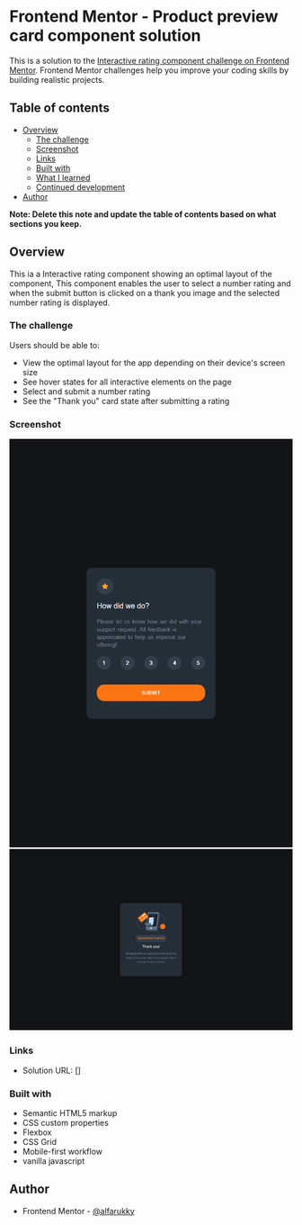 # Frontend Mentor - Product preview card component solution

This is a solution to the [Interactive rating component challenge on Frontend Mentor](https://www.frontendmentor.io/challenges/interactive-rating-component-koxpeBUmI). Frontend Mentor challenges help you improve your coding skills by building realistic projects.

## Table of contents

- [Overview](#overview)
  - [The challenge](#the-challenge)
  - [Screenshot](#screenshot)
  - [Links](#links)
  - [Built with](#built-with)
  - [What I learned](#what-i-learned)
  - [Continued development](#continued-development)
- [Author](#author)

**Note: Delete this note and update the table of contents based on what sections you keep.**

## Overview

This ia a Interactive rating component showing an optimal layout of the component, This component enables the user to select a number rating and when the submit button is clicked on a thank you image and the selected number rating is displayed.

### The challenge

Users should be able to:

- View the optimal layout for the app depending on their device's screen size
- See hover states for all interactive elements on the page
- Select and submit a number rating
- See the "Thank you" card state after submitting a rating

### Screenshot

![](./images/screenshot.png)
![](./images/screenshot-2.png)

### Links

- Solution URL: []

### Built with

- Semantic HTML5 markup
- CSS custom properties
- Flexbox
- CSS Grid
- Mobile-first workflow
- vanilla javascript

## Author

- Frontend Mentor - [@alfarukky](https://www.frontendmentor.io/profile/alfarukky)
